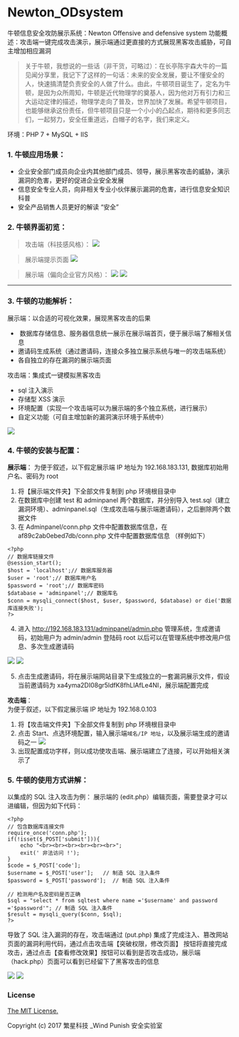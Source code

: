 # Newton_ODsystem
牛顿信息安全攻防展示系统：Newton Offensive and defensive system
功能概述：攻击端一键完成攻击演示，展示端通过更直接的方式展现黑客攻击威胁，可自主增加相应漏洞
> 关于牛顿，我想说的一些话（非干货，可略过）：在长亭陈宇森大牛的一篇见闻分享里，我记下了这样的一句话：未来的安全发展，要让不懂安全的人，快速搞清楚负责安全的人做了什么。由此，牛顿项目诞生了，定名为牛顿，是因为众所周知，牛顿是近代物理学的奠基人，因为他对万有引力和三大运动定律的描述，物理学走向了普及，世界加快了发展。希望牛顿项目，也能够继承这份责任，但牛顿项目只是一个小小的凸起点，期待和更多同志们，一起努力，安全任重道远，白帽子的名字，我们来定义。

环境：PHP 7 + MySQL + IIS

### 1. 牛顿应用场景：

- 企业安全部门成员向企业内其他部门成员、领导，展示黑客攻击的威胁，演示漏洞的危害，更好的促进企业安全发展
- 信息安全专业人员，向非相关专业小伙伴展示漏洞的危害，进行信息安全知识科普
- 安全产品销售人员更好的解读 “安全”

### 2. 牛顿界面初览：

> 攻击端（科技感风格）：
![](https://github.com/crown-prince/Newton_ODsystem/blob/master/MD_pic/%E7%89%9B%E9%A1%BF1.PNG)


> 展示端提示页面
![](https://github.com/crown-prince/Newton_ODsystem/blob/master/MD_pic/%E7%89%9B%E9%A1%BF2.PNG)

> 展示端（偏向企业官方风格）：
![](https://github.com/crown-prince/Newton_ODsystem/blob/master/MD_pic/%E7%89%9B%E9%A1%BF3.PNG)
![](https://github.com/crown-prince/Newton_ODsystem/blob/master/MD_pic/%E7%89%9B%E9%A1%BF4.PNG)

----   

### 3. 牛顿的功能解析：

展示端：以合适的可视化效果，展现黑客攻击的后果
*  数据库存储信息、服务器信息统一展示在展示端首页，便于展示端了解相关信息
*  邀请码生成系统（通过邀请码，连接众多独立展示系统与唯一的攻击端系统）
*  各自独立的存在漏洞的展示端页面

攻击端：集成式一键模拟黑客攻击
*  sql 注入演示
*  存储型 XSS 演示
*  环境配置（实现一个攻击端可以为展示端的多个独立系统，进行展示）
*  自定义功能（可自主增加新的漏洞演示环境于系统中）
 
![](https://github.com/crown-prince/Newton_ODsystem/blob/master/MD_pic/OD%E8%BF%9E%E6%8E%A5.PNG)


### 4. 牛顿的安装与配置：
**展示端**：
为便于叙述，以下假定展示端 IP 地址为 192.168.183.131, 数据库初始用户名、密码为 root
1. 将【展示端文件夹】下全部文件复制到 php 环境根目录中
2. 在数据库中创建 test 和 adminpanel 两个数据库，并分别导入 test.sql（建立漏洞环境）、adminpanel.sql（生成攻击端与展示端邀请码），之后删除两个数据文件
3. 在 Adminpanel/conn.php 文件中配置数据库信息，在 af89c2ab0ebed7db/conn.php 文件中配置数据库信息 （样例如下）
```
<?php
// 数据库链接文件
@session_start();
$host = 'localhost';// 数据库服务器
$user = 'root';// 数据库用户名
$password = 'root';// 数据库密码
$database = 'adminpanel';// 数据库名
$conn = mysqli_connect($host, $user, $password, $database) or die('数据库连接失败');
?>
```
4. 进入 http://192.168.183.131/adminpanel/admin.php 管理系统，生成邀请码，初始用户为 admin/admin 登陆码 root
以后可以在管理系统中修改用户信息、多次生成邀请码

![](https://github.com/crown-prince/Newton_ODsystem/blob/master/MD_pic/管理系统.PNG)
![](https://github.com/crown-prince/Newton_ODsystem/blob/master/MD_pic/邀请码.PNG)

5. 点击生成邀请码，将在展示端网站目录下生成独立的一套漏洞展示文件，假设当前邀请码为 xa4yma2DI08gr5ldfK8fhLlAfLe4NI，展示端配置完成

**攻击端**： <br>
为便于叙述，以下假定展示端 IP 地址为 192.168.0.103
1. 将【攻击端文件夹】下全部文件复制到 php 环境根目录中
2. 点击 Start、点选环境配置，输入展示端`域名/IP 地址`，以及展示端生成的邀请码之一
![](https://github.com/crown-prince/Newton_ODsystem/blob/master/MD_pic/%E6%94%BB%E5%87%BB%E7%AB%AF%E8%BF%9E%E6%8E%A5.PNG)
3. 出现配置成功字样，则以成功使攻击端、展示端建立了连接，可以开始相关演示了



### 5. 牛顿的使用方式讲解：
以集成的 SQL 注入攻击为例：
展示端的 (edit.php）编辑页面，需要登录才可以进编辑，但因为如下代码：
```
<?php  
// 包含数据库连接文件  
require_once('conn.php');
if(!isset($_POST['submit'])){  
    echo "<br><br><br><br><br><br>";
	exit(' 非法访问 !');  
} 
$code = $_POST['code'];		
$username = $_POST['user'];   // 制造 SQL 注入条件
$password = $_POST['password'];  // 制造 SQL 注入条件
		
// 检测用户名及密码是否正确  
$sql = "select * from sqltest where name ='$username' and password ='$password'"; // 制造 SQL 注入条件
$result = mysqli_query($conn, $sql);
?>
```
导致了 SQL 注入漏洞的存在，攻击端通过 (put.php) 集成了完成注入、篡改网站页面的漏洞利用代码，通过点击攻击端【突破权限，修改页面】
按钮将直接完成攻击，通过点击【查看修改效果】按钮可以看到是否攻击成功，展示端（hack.php）页面可以看到已经留下了黑客攻击的信息

![](https://github.com/crown-prince/Newton_ODsystem/blob/master/MD_pic/%E7%82%B9%E9%80%89%E5%8A%A8%E6%80%81.gif)
![](https://github.com/crown-prince/Newton_ODsystem/blob/master/MD_pic/%E5%B1%95%E7%A4%BA%E7%AB%AF%E5%B1%95%E7%A4%BA%E8%A2%AB%E9%BB%91%E6%95%88%E6%9E%9C.PNG) 



### License

[The MIT License.](https://github.com/crown-prince/Newton_ODsystem/blob/master/LICENSE)


Copyright (c) 2017 繁星科技 _Wind Punish 安全实验室
